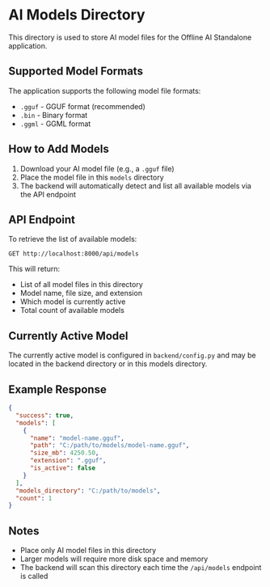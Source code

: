# AI Models Directory

This directory is used to store AI model files for the Offline AI Standalone application.

## Supported Model Formats

The application supports the following model file formats:
- `.gguf` - GGUF format (recommended)
- `.bin` - Binary format
- `.ggml` - GGML format

## How to Add Models

1. Download your AI model file (e.g., a `.gguf` file)
2. Place the model file in this `models` directory
3. The backend will automatically detect and list all available models via the API endpoint

## API Endpoint

To retrieve the list of available models:
```
GET http://localhost:8000/api/models
```

This will return:
- List of all model files in this directory
- Model name, file size, and extension
- Which model is currently active
- Total count of available models

## Currently Active Model

The currently active model is configured in `backend/config.py` and may be located in the backend directory or in this models directory.

## Example Response

```json
{
  "success": true,
  "models": [
    {
      "name": "model-name.gguf",
      "path": "C:/path/to/models/model-name.gguf",
      "size_mb": 4250.50,
      "extension": ".gguf",
      "is_active": false
    }
  ],
  "models_directory": "C:/path/to/models",
  "count": 1
}
```

## Notes

- Place only AI model files in this directory
- Larger models will require more disk space and memory
- The backend will scan this directory each time the `/api/models` endpoint is called